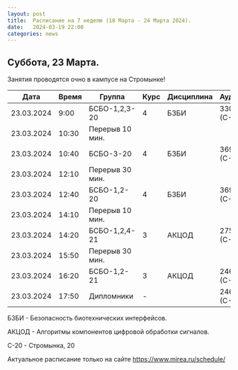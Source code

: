 ```yaml
---
layout: post
title:  Расписание на 7 неделю (18 Марта - 24 Марта 2024).
date:   2024-03-19 22:00
categories: news
---
```


## Суббота, 23 Марта.
Занятия проводятся очно в кампусе на Стромынке!

| Дата          | Время   | Группа               | Курс | Дисциплина  | Аудитория  | Материалы |
| ------------- | ------- | -------------------- | ---- | ----------- | ---------- | --------- |
|23.03.2024     |9:00     |БСБО-1,2,3-20         |   4  |БЗБИ         |  330 (С-20)|           |
|23.03.2024     |10:30    |Перерыв 10 мин.       |      |             |            |           |
|23.03.2024     |10:40    |БСБО-3-20             |   4  |БЗБИ         |  369 (С-20)|           |
|23.03.2024     |12:10    |Перерыв 30 мин.       |      |             |            |           |
|23.03.2024     |12:40    |БСБО-1,2-20           |   4  |БЗБИ         |  369 (С-20)|           |
|23.03.2024     |14:10    |Перерыв 10 мин.       |      |             |            |           |
|23.03.2024     |14:20    |БСБО-1,2,4-21         |   3  |АКЦОД        |  275 (С-20)|           |
|23.03.2024     |15:50    |Перерыв 30 мин.       |      |             |            |           |
|23.03.2024     |16:20    |БСБО-1,2-21           |   3  |АКЦОД        |  246 (С-20)|           |
|23.03.2024     |17:50    |Дипломники            |   -  |             |  246 (С-20)|           |

БЗБИ - Безопасность биотехнических интерфейсов.

АКЦОД - Алгоритмы компонентов цифровой обработки сигналов.

С-20 - Стромынка, 20


Актуальное расписание только на сайте https://www.mirea.ru/schedule/


